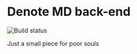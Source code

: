 # Denote MD back-end

![Build status](https://travis-ci.org/DenoteMD/denote-md-backend.svg?branch=master)

Just a small piece for poor souls
